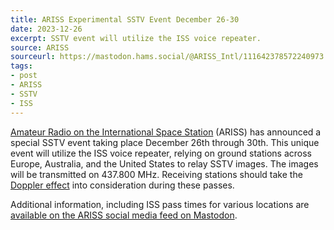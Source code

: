 ```yaml
---
title: ARISS Experimental SSTV Event December 26-30
date: 2023-12-26
excerpt: SSTV event will utilize the ISS voice repeater.
source: ARISS
sourceurl: https://mastodon.hams.social/@ARISS_Intl/111642378572240973
tags:
- post
- ARISS
- SSTV
- ISS
---
```

[Amateur Radio on the International Space Station](https://www.ariss.org/) (ARISS) has announced a special SSTV event taking place December 26th through 30th. This unique event will utilize the ISS voice repeater, relying on ground stations across Europe, Australia, and the United States to relay SSTV images. The images will be transmitted on 437.800 MHz. Receiving stations should take the [Doppler effect](https://mastodon.hams.social/@ARISS_Intl/111649450075918434) into consideration during these passes.

Additional information, including ISS pass times for various locations are [available on the ARISS social media feed on Mastodon](https://mastodon.hams.social/@ARISS_Intl).